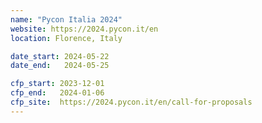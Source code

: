 ```yaml
---
name: "Pycon Italia 2024"
website: https://2024.pycon.it/en
location: Florence, Italy

date_start: 2024-05-22
date_end:   2024-05-25

cfp_start: 2023-12-01
cfp_end:   2024-01-06
cfp_site:  https://2024.pycon.it/en/call-for-proposals
---
```

